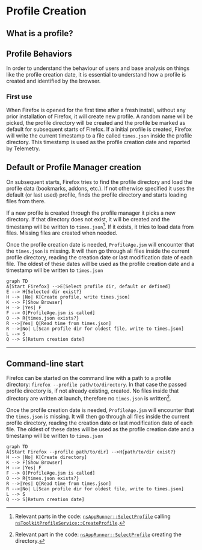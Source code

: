# Profile Creation

<!-- toc -->

## What is a profile?

## Profile Behaviors

In order to understand the behaviour of users and base analysis on things like the profile creation date,
it is essential to understand how a profile is created and identified by the browser.

### First use

When Firefox is opened for the first time after a fresh install, without any prior installation of Firefox, it will create new profile.
A random name will be picked, the profile directory will be created and the profile be marked as default for subsequent starts of Firefox.
If a initial profile is created, Firefox will write the current timestamp to a file called `times.json` inside the profile directory.
This timestamp is used as the profile creation date and reported by Telemetry.

## Default or Profile Manager creation

On subsequent starts, Firefox tries to find the profile directory and load the profile data (bookmarks, addons, etc.).
If not otherwise specified it uses the default (or last used) profile, finds the profile directory and starts loading files from there.

If a new profile is created through the profile manager it picks a new directory.
If that directory does not exist, it will be created and the timestamp will be written to `times.json`[^1].
If it exists, it tries to load data from files. Missing files are created when needed.

Once the profile creation date is needed, `ProfileAge.jsm` will encounter that the `times.json` is missing.
It will then go through all files inside the current profile directory, reading the creation date or last modification date of each file.
The oldest of these dates will be used as the profile creation date and a timestamp will be written to `times.json`

```mermaid
graph TD
A[Start Firefox] -->E[Select profile dir, default or defined]
E --> H{Selected dir exist?}
H --> |No| K[Create profile, write times.json]
K --> F[Show Browser]
H --> |Yes| F
F --> O[ProfileAge.jsm is called]
O --> R{times.json exists?}
R -->|Yes| Q[Read time from times.json]
R -->|No| L[Scan profile dir for oldest file, write to times.json]
L --> S
Q --> S[Return creation date]
```

[^1]: Relevant parts in the code: [`nsAppRunner::SelectProfile`](https://searchfox.org/mozilla-central/rev/292d295d6b084b43b70de26a42e68513bb7b36a3/toolkit/xre/nsAppRunner.cpp#2394-2395,2397-2398,2527-2533) calling [`nsToolkitProfileService::CreateProfile`](https://searchfox.org/mozilla-central/rev/196560b95f191b48ff7cba7c2ba9237bba6b5b6a/toolkit/profile/nsToolkitProfileService.cpp#789-793).

---

## Command-line start

Firefox can be started on the command line with a path to a profile directory: `firefox --profile path/to/directory`.
In that case the passed profile directory is, if not already existing, created. No files inside that directory are written at launch, therefore no `times.json` is written[^2].

Once the profile creation date is needed, `ProfileAge.jsm` will encounter that the `times.json` is missing.
It will then go through all files inside the current profile directory, reading the creation date or last modification date of each file.
The oldest of these dates will be used as the profile creation date and a timestamp will be written to `times.json`

```mermaid
graph TD
A[Start Firefox --profile path/to/dir] -->H{path/to/dir exist?}
H --> |No| K[Create directory]
K --> F[Show Browser]
H --> |Yes| F
F --> O[ProfileAge.jsm is called]
O --> R{times.json exists?}
R -->|Yes| Q[Read time from times.json]
R -->|No| L[Scan profile dir for oldest file, write to times.json]
L --> S
Q --> S[Return creation date]
```

[^2]: Relevant part in the code: [`nsAppRunner::SelectProfile`](https://searchfox.org/mozilla-central/rev/292d295d6b084b43b70de26a42e68513bb7b36a3/toolkit/xre/nsAppRunner.cpp#2357-2363) creating the directory.
